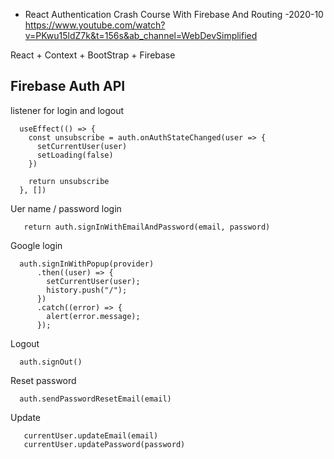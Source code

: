 - React Authentication Crash Course With Firebase And Routing -2020-10
https://www.youtube.com/watch?v=PKwu15ldZ7k&t=156s&ab_channel=WebDevSimplified


React + Context + BootStrap + Firebase


## Firebase Auth API
listener for login and logout

```
  useEffect(() => {
    const unsubscribe = auth.onAuthStateChanged(user => {
      setCurrentUser(user)
      setLoading(false)
    })

    return unsubscribe
  }, [])
```

Uer name / password login
```
   return auth.signInWithEmailAndPassword(email, password)
```


Google login
```
  auth.signInWithPopup(provider)
      .then((user) => {
        setCurrentUser(user);
        history.push("/");
      })
      .catch((error) => {
        alert(error.message);
      });
```

Logout
```
  auth.signOut()
```


Reset password
```
  auth.sendPasswordResetEmail(email)
```

Update
```
   currentUser.updateEmail(email)
   currentUser.updatePassword(password)
```
